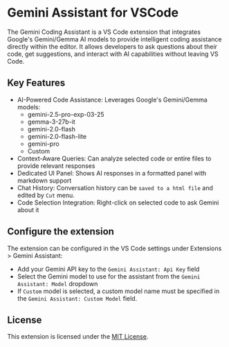 # Gemini Assistant for VSCode

The Gemini Coding Assistant is a VS Code extension that integrates Google's Gemini/Gemma AI models to provide intelligent coding assistance directly within the editor. It allows developers to ask questions about their code, get suggestions, and interact with AI capabilities without leaving VS Code.

## Key Features

- AI-Powered Code Assistance: Leverages Google's Gemini/Gemma models:
  - gemini-2.5-pro-exp-03-25
  - gemma-3-27b-it
  - gemini-2.0-flash
  - gemini-2.0-flash-lite
  - gemini-pro
  - Custom
- Context-Aware Queries: Can analyze selected code or entire files to provide relevant responses
- Dedicated UI Panel: Shows AI responses in a formatted panel with markdown support
- Chat History: Conversation history can be `saved to a html file` and edited by `Cut` menu.
- Code Selection Integration: Right-click on selected code to ask Gemini about it

## Configure the extension

The extension can be configured in the VS Code settings under Extensions > Gemini Assistant:

- Add your Gemini API key to the `Gemini Assistant: Api Key` field
- Select the Gemini model to use for the assistant from the `Gemini Assistant: Model` dropdown
- If `Custom` model is selected, a custom model name must be specified in the `Gemini Assistant: Custom Model` field.

## License

This extension is licensed under the [MIT License](LICENSE).
